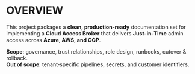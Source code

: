 # OVERVIEW

This project packages a **clean, production‑ready** documentation set for implementing a **Cloud Access Broker** that delivers **Just‑in‑Time** admin access across **Azure, AWS, and GCP**.

**Scope**: governance, trust relationships, role design, runbooks, cutover & rollback.  
**Out of scope**: tenant‑specific pipelines, secrets, and customer identifiers.
